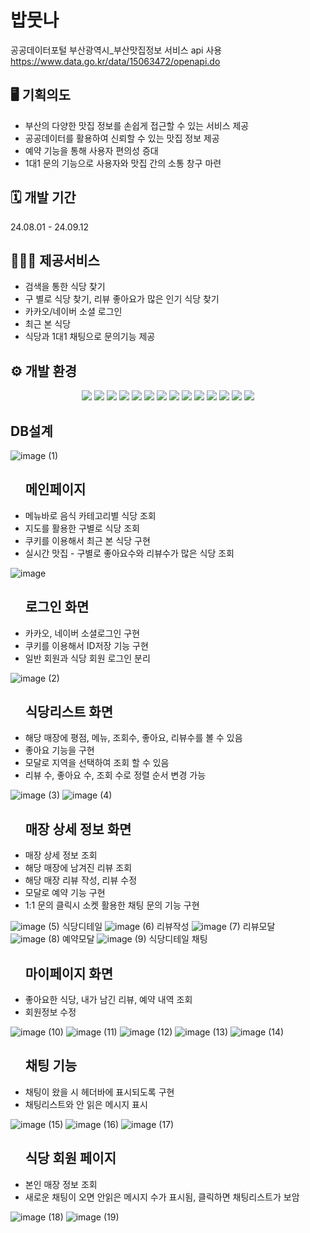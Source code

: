 # 밥뭇나
공공데이터포털 부산광역시_부산맛집정보 서비스 api 사용 https://www.data.go.kr/data/15063472/openapi.do

## 🖥️ 기획의도

- 부산의 다양한 맛집 정보를 손쉽게 접근할 수 있는 서비스 제공
- 공공데이터를 활용하여 신뢰할 수 있는 맛집 정보 제공 
- 예약 기능을 통해 사용자 편의성 증대
- 1대1 문의 기능으로 사용자와 맛집 간의 소통 창구 마련


## 🗓 개발 기간
24.08.01 - 24.09.12


## 🧑‍🤝‍🧑 제공서비스

- 검색을 통한 식당 찾기
- 구 별로 식당 찾기, 리뷰 좋아요가 많은 인기 식당 찾기
- 카카오/네이버 소셜 로그인
- 최근 본 식당
- 식당과 1대1 채팅으로 문의기능 제공


## ⚙️ 개발 환경
<div align="center">
    <img src="https://img.shields.io/badge/Spring-6DB33F?style=flat-square&logo=Spring&logoColor=white" />
    <img src="https://img.shields.io/badge/Java-007396?style=flat&logo=Java&logoColor=white" />
    <img src="https://img.shields.io/badge/JavaScript-F7DF1E?style=flat-square&logo=javascript&logoColor=black" />
    <img src="https://img.shields.io/badge/jQuery-0769AD?style=flat-square&logo=jQuery&logoColor=white" />
    <img src="https://img.shields.io/badge/Ajax-0B76D1?style=flat-square&logo=jquery&logoColor=white" />
    <img src="https://img.shields.io/badge/MyBatis-0D8DBA?style=flat-square&logo=MyBatis&logoColor=white" />
    <img src="https://img.shields.io/badge/ORACLE-F80000?style=flat-square&logo=oracle&logoColor=white" />
    <img src="https://img.shields.io/badge/HTML5-E34F26?style=flat&logo=HTML5&logoColor=white" />
    <img src="https://img.shields.io/badge/CSS3-1572B6?style=flat&logo=CSS3&logoColor=white" />
    <img src="https://img.shields.io/badge/apache%20tomcat-F8DC75?style=flat-square&logo=apachetomcat&logoColor=white" />
    <img src="https://img.shields.io/badge/GitHub-181717?style=flat-square&logo=GitHub&logoColor=white" />
    <img src="https://img.shields.io/badge/Kakao%20API-FFCD00?style=flat-square&logo=Kakao&logoColor=black" />
    <img src="https://img.shields.io/badge/Naver%20API-03C75A?style=flat-square&logo=Naver&logoColor=white" />
    <img src="https://img.shields.io/badge/Socket.io-010101?style=flat-square&logo=Socket.io&logoColor=white" />
</div>


## DB설계
![image (1)](https://github.com/user-attachments/assets/892d5611-0c2a-4401-bc88-dfc0c6ae62ea) 



<ul>
<h2>메인페이지</h2>
  <li>메뉴바로 음식 카테고리별 식당 조회</li>
  <li>지도를 활용한 구별로 식당 조회</li>
  <li>쿠키를 이용해서 최근 본 식당 구현</li>
  <li>실시간 맛집 - 구별로 좋아요수와 리뷰수가 많은 식당 조회</li>
</ul>

![image](https://github.com/user-attachments/assets/8de7a064-99d5-48e6-927b-27b88b453d03)

<ul>
<h2>로그인 화면</h2>
  <li>카카오, 네이버 소셜로그인 구현</li>
  <li>쿠키를 이용해서 ID저장 기능 구현</li>
  <li>일반 회원과 식당 회원 로그인 분리</li>
</ul>

![image (2)](https://github.com/user-attachments/assets/11b58dbd-1621-47c7-b5e1-0df1487c317d)



<ul>
<h2>식당리스트 화면</h2>
  <li>해당 매장에 평점, 메뉴, 조회수, 좋아요, 리뷰수를 볼 수 있음</li>
  <li>좋아요 기능을 구현</li>
  <li>모달로 지역을 선택하여 조회 할 수 있음</li>
  <li>리뷰 수, 좋아요 수, 조회 수로 정렬 순서 변경 가능</li>
</ul>

![image (3)](https://github.com/user-attachments/assets/91d1c18b-1649-4f72-a97c-b2f411c7de0a)
![image (4)](https://github.com/user-attachments/assets/027184ce-dcad-41ad-9d57-b36b86e39795)




<ul>
<h2>매장 상세 정보 화면</h2>
  <li>매장 상세 정보 조회</li>
  <li>해당 매장에 남겨진 리뷰 조회</li>
  <li>해당 매장 리뷰 작성, 리뷰 수정</li>
  <li>모달로 예약 기능 구현</li>
  <li>1:1 문의 클릭시 소켓 활용한 채팅 문의 기능 구현</li>
</ul>

![image (5)](https://github.com/user-attachments/assets/ae225cb8-4db4-4714-bea3-634fd32eff04) 식당디테일
![image (6)](https://github.com/user-attachments/assets/ca65a1f4-eaa9-43d9-bfda-2bba9363e6f4) 리뷰작성
![image (7)](https://github.com/user-attachments/assets/3701be84-3aa8-43ed-9ea3-8d33ab875e28) 리뷰모달
![image (8)](https://github.com/user-attachments/assets/dba2ceb1-3098-4b25-9e40-e996bb12205f) 예약모달
![image (9)](https://github.com/user-attachments/assets/53fe9962-665c-4923-8aca-95710482adfe)  식당디테일 채팅


<ul>
<h2>마이페이지 화면</h2>
  <li>좋아요한 식당, 내가 남긴 리뷰, 예약 내역 조회</li>
  <li>회원정보 수정</li>
</ul>

![image (10)](https://github.com/user-attachments/assets/b8810ff6-e627-4ce9-a4a9-5142a31e41c5)
![image (11)](https://github.com/user-attachments/assets/16a772ae-0c1f-4aa1-a105-13b4706af2bf)
![image (12)](https://github.com/user-attachments/assets/d03cf1d6-267d-4504-85d5-9f7e5bda0886)
![image (13)](https://github.com/user-attachments/assets/a0bb4e18-185c-42cc-ab43-f5ab71277da7)
![image (14)](https://github.com/user-attachments/assets/dc347fdb-a6e1-4af6-9763-aa1e13083f7d)

<ul>
<h2>채팅 기능</h2>
  <li>채팅이 왔을 시 헤더바에 표시되도록 구현</li>
  <li>채팅리스트와 안 읽은 메시지 표시</li>
</ul>

![image (15)](https://github.com/user-attachments/assets/15a21200-5d58-468e-9c42-5aab364ff78c)
![image (16)](https://github.com/user-attachments/assets/1f3f733e-62d0-406f-bfe0-7b4a3d55254f)
![image (17)](https://github.com/user-attachments/assets/f751fc3e-ddf7-40a8-acf5-7972b705ad52)


<ul>
<h2>식당 회원 페이지</h2>
  <li>본인 매장 정보 조회</li>
  <li>새로운 채팅이 오면 안읽은 메시지 수가 표시됨, 클릭하면 채팅리스트가 보암</li>

</ul>

![image (18)](https://github.com/user-attachments/assets/7ae7a8e6-a880-407a-a3aa-16a83bb40a10)
![image (19)](https://github.com/user-attachments/assets/d70f5117-b841-46ef-8018-bed4e5f04571)
